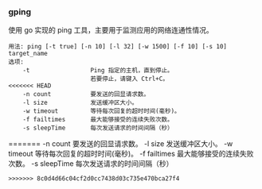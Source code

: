 


### gping

使用 go 实现的 ping 工具，主要用于监测应用的网络连通性情况。

```
用法: ping [-t true] [-n 10] [-l 32] [-w 1500] [-f 10] [-s 10] target_name
选项:
    -t                 Ping 指定的主机，直到停止。
                   	   若要停止，请键入 Ctrl+C。
<<<<<<< HEAD
    -n count           要发送的回显请求数。
    -l size            发送缓冲区大小。
    -w timeout         等待每次回复的超时时间(毫秒)。
    -f failtimes       最大能够接受的连续失败次数。
    -s sleepTime       每次发送请求的时间间隔（秒）
```
=======
   	-n count           要发送的回显请求数。
        -l size            发送缓冲区大小。
	-w timeout         等待每次回复的超时时间(毫秒)。
	-f failtimes       最大能够接受的连续失败次数。
	-s sleepTime       每次发送请求的时间间隔（秒）
```
>>>>>>> 8c0d4d66c04cf2d0cc7438d03c735e470bca27f4
